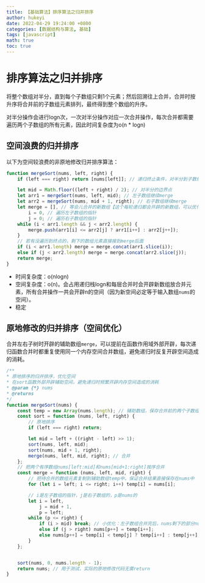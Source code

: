 ```yaml
---
title: 【基础算法】排序算法之归并排序
author: hukeyi
date: 2022-04-29 19:24:00 +0800
categories: [数据结构与算法, 基础]
tags: [javascript]
math: true
toc: true
---
```


# 排序算法之归并排序 

将整个数组对半分，直到每个子数组只剩1个元素；然后回溯往上合并，合并时按升序将合并前的子数组元素排列，最终得到整个数组的升序。

对半分操作会进行logn次，一次对半分操作对应一次合并操作，每次合并都需要遍历两个子数组的所有元素，因此时间复杂度为o(n * logn)

## 空间浪费的归并排序

以下为空间较浪费的非原地修改归并排序算法：

```javascript
function mergeSort(nums, left, right) {
    if (left === right) return [nums[left]]; // 递归终止条件，对半分到子数组只剩1个元素

    let mid = Math.floor((left + right) / 2); // 对半分的边界点
    let arr1 = mergeSort(nums, left, mid); // 左子数组继续merge
    let arr2 = mergeSort(nums, mid + 1, right); // 右子数组继续merge
    let merge = [], // 等会儿合并的新数组【这个每轮递归都会开辟的新数组，可以优化掉】
        i = 0, // 遍历左子数组的指针
        j = 0; // 遍历右子数组的指针
    while (i < arr1.length && j < arr2.length) {
        merge.push(arr1[i] <= arr2[j] ? arr1[i++] : arr2[j++]);
    }
    // 若有没遍历到终点的，剩下的数组元素直接接到merge后面
    if (i < arr1.length) merge = merge.concat(arr1.slice(i));
    else if (j < arr2.length) merge = merge.concat(arr2.slice(j));
    return merge;
}
```

- 时间复杂度：o(nlogn)
- 空间复杂度：o(n)。会占用递归栈logn和每层合并时会开辟新数组放合并元素，所有合并操作一共会开辟n的空间（因为新空间必定等于输入数组`nums`的空间）。
- 稳定

## 原地修改的归并排序（空间优化）

合并左右子树时开辟的辅助数组`merge`，可以提前在函数作用域外部开辟，每次递归函数合并时都重复使用同一个内存空间合并数组，避免递归时反复开辟空间造成的消耗。

```javascript
/**
* 原地排序的归并排序，优化空间
* 在sort函数外部开辟辅助空间，避免递归时频繁开辟内存空间造成的消耗
* @param {*} nums
* @returns
*/
function mergeSort(nums) {
    const temp = new Array(nums.length); // 辅助数组，保存合并前的两个子数组
    const sort = function (nums, left, right) {
        // 原地排序
        if (left === right) return;

        let mid = left + ((right - left) >> 1);
        sort(nums, left, mid);
        sort(nums, mid + 1, right);
        merge(nums, left, mid, right); // 合并
    };
    // 把两个有序数组nums[left:mid]和nums[mid+1:right]按序合并
    const merge = function (nums, left, mid, right) {
        // 把待合并的数组元素复制到辅助数组temp中，保证合并结果直接保存在nums中
        for (let i = left; i <= right; i++) temp[i] = nums[i];

        // i是左子数组的指针，j是右子数组的，p是nums的
        let i = left,
            j = mid + 1,
            p = left;
        while (p <= right) {
            if (i > mid) break; // 小优化：左子数组合并完后，nums剩下的部分nums[p:right]与右子数组剩下部分temp[j:right]完全一致，无需再nums[p++]=temp[j++]了，直接break
            else if (j > right) nums[p++] = temp[i++];
            else nums[p++] = temp[i] < temp[j] ? temp[i++] : temp[j++];
        }
    };


    sort(nums, 0, nums.length - 1);
    return nums; // 用于测试，实际的原地修改代码无需return
}
```
